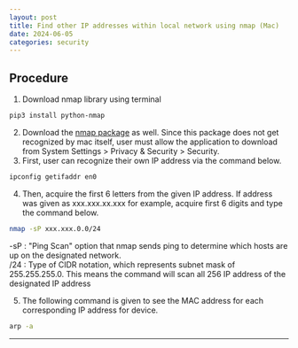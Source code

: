 ```yaml
---
layout: post
title: Find other IP addresses within local network using nmap (Mac)
date: 2024-06-05
categories: security
---
```


## Procedure
1. Download nmap library using terminal
```bash
pip3 install python-nmap
```
2. Download the <a href="https://nmap.org/download" target="_blank">nmap package</a> as well. Since this package does not get recognized by mac itself, user must allow the application to download from System Settings > Privacy & Security > Security.
3. First, user can recognize their own IP address via the command below.
```bash
ipconfig getifaddr en0  
```
4. Then, acquire the first 6 letters from the given IP address. If address was given as xxx.xxx.xx.xxx for example, acquire first 6 digits and type the command below.
```bash
nmap -sP xxx.xxx.0.0/24  
```  
-sP : "Ping Scan" option that nmap sends ping to determine which hosts are up on the designated network.  
/24 : Type of CIDR notation, which represents subnet mask of 255.255.255.0. This means the command will scan all 256 IP address of the designated IP address

5. The following command is given to see the MAC address for each corresponding IP address for device.
```bash
arp -a
```  

---